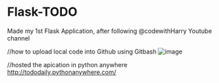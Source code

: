 # Flask-TODO
Made my 1st Flask Application, after following @codewithHarry Youtube channel

//how to upload local code into Github using Gitbash
![image](https://user-images.githubusercontent.com/100078593/211054805-c711db8c-bae5-46fc-8201-080f9f0cc3c1.png)

//hosted the apication in python anywhere
http://tododaily.pythonanywhere.com/
